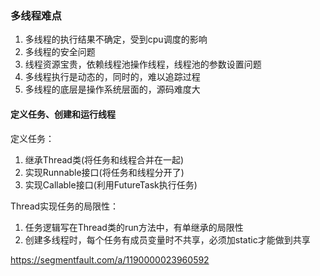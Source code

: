 ### 多线程难点
1. 多线程的执行结果不确定，受到cpu调度的影响
2. 多线程的安全问题
3. 线程资源宝贵，依赖线程池操作线程，线程池的参数设置问题
4. 多线程执行是动态的，同时的，难以追踪过程
5. 多线程的底层是操作系统层面的，源码难度大

#### 定义任务、创建和运行线程
定义任务：
1. 继承Thread类(将任务和线程合并在一起)
2. 实现Runnable接口(将任务和线程分开了)
3. 实现Callable接口(利用FutureTask执行任务)

Thread实现任务的局限性：
1. 任务逻辑写在Thread类的run方法中，有单继承的局限性
2. 创建多线程时，每个任务有成员变量时不共享，必须加static才能做到共享

https://segmentfault.com/a/1190000023960592